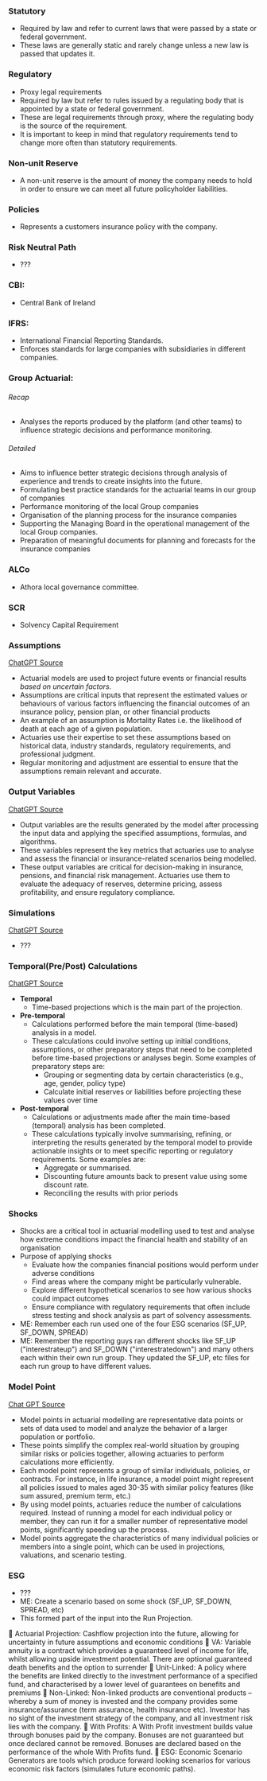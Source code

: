 ### Statutory
- Required by law and refer to current laws that were passed by a state or federal government.
- These laws are generally static and rarely change unless a new law is passed that updates it.

### Regulatory
- Proxy legal requirements
- Required by law but refer to rules issued by a regulating body that is appointed by a state or federal government.
- These are legal requirements through proxy, where the regulating body is the source of the requirement. 
- It is important to keep in mind that regulatory requirements tend to change more often than statutory requirements.

### Non-unit Reserve
- A non-unit reserve is the amount of money the company needs to hold in order to ensure we can meet all future policyholder liabilities.

### Policies
- Represents a customers insurance policy with the company. 

### Risk Neutral Path
- ???

### CBI:
- Central Bank of Ireland

### IFRS:
- International Financial Reporting Standards.
- Enforces standards for large companies with subsidiaries in different companies.

### Group Actuarial:
###### Recap
- Analyses the reports produced by the platform (and other teams) to influence strategic decisions and performance monitoring.
###### Detailed
- Aims to influence better strategic decisions through analysis of experience and trends to create insights into the future.
- Formulating best practice standards for the actuarial teams in our group of companies
- Performance monitoring of the local Group companies
- Organisation of the planning process for the insurance companies
- Supporting the Managing Board in the operational management of the local Group companies.
- Preparation of meaningful documents for planning and forecasts for the insurance companies

### ALCo
- Athora local governance committee.

### SCR
- Solvency Capital Requirement

### Assumptions
[ChatGPT Source](https://chatgpt.com/c/c498b8d3-58b5-4db0-a708-17f1faa7138c)
- Actuarial models are used to project future events or financial results *based on uncertain factors*.
- Assumptions are critical inputs that represent the estimated values or behaviours of various factors influencing the financial outcomes of an insurance policy, pension plan, or other financial products
- An example of an assumption is Mortality Rates i.e. the likelihood of death at each age of a given population.
- Actuaries use their expertise to set these assumptions based on historical data, industry standards, regulatory requirements, and professional judgment. 
- Regular monitoring and adjustment are essential to ensure that the assumptions remain relevant and accurate.

### Output Variables
[ChatGPT Source](https://chatgpt.com/c/b3a01b4c-4328-45b4-a7d2-17635d5f6076) 
- Output variables are the results generated by the model after processing the input data and applying the specified assumptions, formulas, and algorithms. 
- These variables represent the key metrics that actuaries use to analyse and assess the financial or insurance-related scenarios being modelled.
- These output variables are critical for decision-making in insurance, pensions, and financial risk management. Actuaries use them to evaluate the adequacy of reserves, determine pricing, assess profitability, and ensure regulatory compliance.

### Simulations
[ChatGPT Source](https://chatgpt.com/c/b106edf2-1a7f-456c-afea-40fe926790e9) 
- ???

### Temporal(Pre/Post) Calculations
[ChatGPT Source](https://chatgpt.com/c/ec3705de-2765-4525-ae48-5c008ebbcd12)
- **Temporal**
	- Time-based projections which is the main part of the projection.
- **Pre-temporal**
	- Calculations performed before the main temporal (time-based) analysis in a model.
	- These calculations could involve setting up initial conditions, assumptions, or other preparatory steps that need to be completed before time-based projections or analyses begin. Some examples of preparatory steps are:
		- Grouping or segmenting data by certain characteristics (e.g., age, gender, policy type)
		- Calculate initial reserves or liabilities before projecting these values over time
- **Post-temporal**
	- Calculations or adjustments made after the main time-based (temporal) analysis has been completed. 
	- These calculations typically involve summarising, refining, or interpreting the results generated by the temporal model to provide actionable insights or to meet specific reporting or regulatory requirements. Some examples are:
		- Aggregate or summarised.
		- Discounting future amounts back to present value using some discount rate.
		- Reconciling the results with prior periods

### Shocks
- Shocks are a critical tool in actuarial modelling used to test and analyse how extreme conditions impact the financial health and stability of an organisation
- Purpose of applying shocks
	- Evaluate how the companies financial positions would perform under adverse conditions
	- Find areas where the company might be particularly vulnerable.
	- Explore different hypothetical scenarios to see how various shocks could impact outcomes
	- Ensure compliance with regulatory requirements that often include stress testing and shock analysis as part of solvency assessments.
- ME: Remember each run used one of the four ESG scenarios (SF_UP, SF_DOWN, SPREAD)
- ME: Remember the reporting guys ran different shocks like SF_UP ("interestrateup") and SF_DOWN ("interestratedown") and many others each within their own run group. They updated the SF_UP, etc files for each run group to have different values.

### Model Point
[Chat GPT Source](https://chatgpt.com/c/4864abcc-8114-4226-985e-55be04eec878)
- Model points in actuarial modelling are representative data points or sets of data used to model and analyze the behavior of a larger population or portfolio.
- These points simplify the complex real-world situation by grouping similar risks or policies together, allowing actuaries to perform calculations more efficiently.
- Each model point represents a group of similar individuals, policies, or contracts. For instance, in life insurance, a model point might represent all policies issued to males aged 30-35 with similar policy features (like sum assured, premium term, etc.)
- By using model points, actuaries reduce the number of calculations required. Instead of running a model for each individual policy or member, they can run it for a smaller number of representative model points, significantly speeding up the process.
- Model points aggregate the characteristics of many individual policies or members into a single point, which can be used in projections, valuations, and scenario testing.

### ESG
- ???
- ME: Create a scenario based on some shock (SF_UP, SF_DOWN, SPREAD, etc)
- This formed part of the input into the Run Projection.




 Actuarial Projection: Cashflow projection into the future, allowing for uncertainty in future
assumptions and economic conditions
 VA: Variable annuity is a contract which provides a guaranteed level of income for life, whilst
allowing upside investment potential. There are optional guaranteed death benefits and the
option to surrender
 Unit-Linked: A policy where the benefits are linked directly to the investment performance
of a specified fund, and characterised by a lower level of guarantees on benefits and
premiums
 Non-Linked: Non-linked products are conventional products – whereby a sum of money is
invested and the company provides some insurance/assurance (term assurance, health
insurance etc). Investor has no sight of the investment strategy of the company, and all
investment risk lies with the company.
 With Profits: A With Profit investment builds value through bonuses paid by the company.
Bonuses are not guaranteed but once declared cannot be removed. Bonuses are declared
based on the performance of the whole With Profits fund.
 ESG: Economic Scenario Generators are tools which produce forward looking scenarios for
various economic risk factors (simulates future economic paths).
